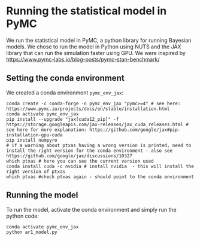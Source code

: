 # Running the statistical model in PyMC
We run the statistical model in PyMC, a python library for running Bayesian models. We chose to run the model in Python using NUTS and the JAX library that can run the simulation faster using GPU. We were inspired by https://www.pymc-labs.io/blog-posts/pymc-stan-benchmark/
## Setting the conda environment
We created a conda environment `pymc_env_jax`:
```
conda create -c conda-forge -n pymc_env_jax "pymc>=4" # see here: https://www.pymc.io/projects/docs/en/stable/installation.html
conda activate pymc_env_jax
pip install --upgrade "jax[cuda12_pip]" -f https://storage.googleapis.com/jax-releases/jax_cuda_releases.html # see here for more explanation: https://github.com/google/jax#pip-installation-gpu-cuda
pip install numpyro
# if a warning about ptxas having a wrong version is printed, need to install the right version for the conda environment - also see https://github.com/google/jax/discussions/10327
which ptxas # here you can see the current version used
conda install cuda -c nvidia # install nvidia  - this will install the right version of ptxas
which ptxas #check ptxas again - should point to the conda environment
```
## Running the model
To run the model, activate the conda environment and simply run the python code:
```
conda activate pymc_env_jax
python ar1_model.py
```
